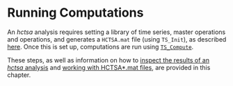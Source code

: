 # Running Computations
<!--{#sec:calculating}-->

An _hctsa_ analysis requires setting a library of time series, master operations and operations, and generates a `HCTSA.mat` file (using `TS_Init`), as described [here](input_files.md).
Once this is set up, computations are run using [`TS_Compute`](running_computations.md).

These steps, as well as information on how to [inspect the results of an _hctsa_ analysis](dealing_with_errors.md) and [working with HCTSA*.mat files](working_with_hctsa_files), are provided in this chapter.
